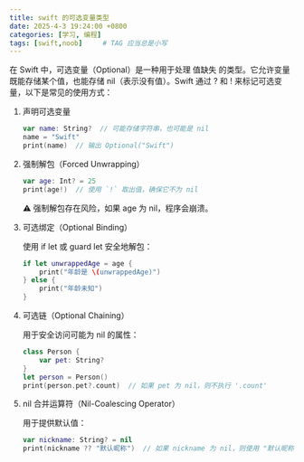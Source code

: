 ```yaml
---
title: swift 的可选变量类型
date: 2025-4-3 19:24:00 +0800
categories: [学习, 编程]
tags: [swift,noob]     # TAG 应当总是小写
---
```


在 Swift 中，可选变量（Optional）是一种用于处理 值缺失 的类型。它允许变量既能存储某个值，也能存储 nil（表示没有值）。Swift 通过 ? 和 ! 来标记可选变量，以下是常见的使用方式：

1. 声明可选变量
    ~~~swift
    var name: String?  // 可能存储字符串，也可能是 nil
    name = "Swift"
    print(name)  // 输出 Optional("Swift")
    ~~~
2. 强制解包（Forced Unwrapping）
    ```swift
    var age: Int? = 25
    print(age!)  // 使用 `!` 取出值，确保它不为 nil
    ```
    ⚠️ 强制解包存在风险，如果 age 为 nil，程序会崩溃。
3. 可选绑定（Optional Binding）

    使用 if let 或 guard let 安全地解包：
    ```swift
    if let unwrappedAge = age {
        print("年龄是 \(unwrappedAge)")
    } else {
        print("年龄未知")
    }
    ```
4. 可选链（Optional Chaining）

    用于安全访问可能为 nil 的属性：

    ```swift
    class Person {
        var pet: String?
    }
    let person = Person()
    print(person.pet?.count)  // 如果 pet 为 nil，则不执行 '.count'
    ```
5. nil 合并运算符（Nil-Coalescing Operator）

    用于提供默认值：

    ```swift
    var nickname: String? = nil
    print(nickname ?? "默认昵称")  // 如果 nickname 为 nil，则使用 "默认昵称"
    ```